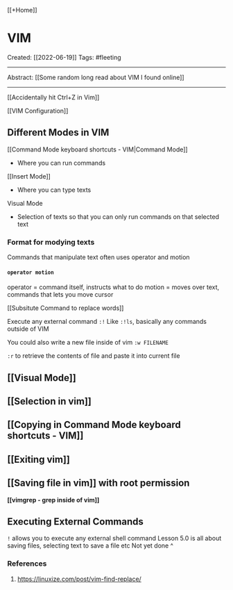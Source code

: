 [[+Home]]

# VIM
Created:  [[2022-06-19]]
Tags: #fleeting 

---
Abstract:
[[Some random long read about VIM I found online]]

---
[[Accidentally hit Ctrl+Z in Vim]]


[[VIM Configuration]]



## Different Modes in VIM

[[Command Mode keyboard shortcuts - VIM|Command Mode]]
- Where you can run commands

[[Insert Mode]]
- Where you can type texts

Visual Mode
- Selection of texts so that you can only run commands on that selected text



### Format for modying texts
Commands that manipulate text often uses operator and motion
#### `operator motion`
operator = command itself, instructs what to do
motion = moves over text, commands that lets you move cursor





[[Subsitute Command to replace words]]

Execute any external command
`:!` 
Like `:!ls`, basically any commands outside of VIM 


You could also write a new file inside of vim
`:w FILENAME`


`:r` to retrieve the contents of file and paste it into current file


## [[Visual Mode]]


## [[Selection in vim]]


## [[Copying in Command Mode keyboard shortcuts - VIM]]


## [[Exiting vim]]


## [[Saving file in vim]] with root permission



**[[vimgrep - grep inside of vim]]**


## Executing External Commands
`!` allows you to execute any external shell command
Lesson 5.0 is all about saving files, selecting text to save a file etc
Not yet done ^





### References
1. https://linuxize.com/post/vim-find-replace/